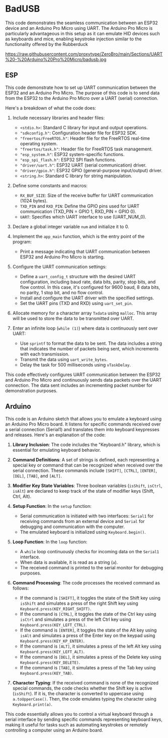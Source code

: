 # BadUSB

This code demonstrates the seamless communication between an ESP32 device and an Arduino Pro Micro using UART. The Arduino Pro Micro is particularly advantageous in this setup as it can emulate HID devices such as keyboards and mice, enabling keystroke injection similar to the functionality offered by the Rubberduck

https://raw.githubusercontent.com/proxytype/ZeroBro/main/Sections/UART%20-%20Arduino%20Pro%20Micro/badusb.jpg

## ESP
This code demonstrate how to set up UART communication between the ESP32 and an Arduino Pro Micro. The purpose of this code is to send data from the ESP32 to the Arduino Pro Micro over a UART (serial) connection.

Here's a breakdown of what the code does:

1. Include necessary libraries and header files:
   - `<stdio.h>`: Standard C library for input and output operations.
   - `"sdkconfig.h"`: Configuration header file for ESP32 SDK.
   - `"freertos/FreeRTOS.h"`: Header file for the FreeRTOS real-time operating system.
   - `"freertos/task.h"`: Header file for FreeRTOS task management.
   - `"esp_system.h"`: ESP32 system-specific functions.
   - `"esp_spi_flash.h"`: ESP32 SPI flash functions.
   - `"driver/uart.h"`: ESP32 UART (serial communication) driver.
   - `"driver/gpio.h"`: ESP32 GPIO (general-purpose input/output) driver.
   - `<string.h>`: Standard C library for string manipulation.

2. Define some constants and macros:
   - `RX_BUF_SIZE`: Size of the receive buffer for UART communication (1024 bytes).
   - `TXD_PIN` and `RXD_PIN`: Define the GPIO pins used for UART communication (TXD_PIN = GPIO 1, RXD_PIN = GPIO 0).
   - `UART`: Specifies which UART interface to use (UART_NUM_0).

3. Declare a global integer variable `num` and initialize it to 0.

4. Implement the `app_main` function, which is the entry point of the program:
   - Print a message indicating that UART communication between ESP32 and Arduino Pro Micro is starting.

5. Configure the UART communication settings:
   - Define a `uart_config_t` structure with the desired UART configuration, including baud rate, data bits, parity, stop bits, and flow control. In this case, it's configured for 9600 baud, 8 data bits, no parity, 1 stop bit, and no flow control.
   - Install and configure the UART driver with the specified settings.
   - Set the UART pins (TXD and RXD) using `uart_set_pin`.

6. Allocate memory for a character array `Txdata` using `malloc`. This array will be used to store the data to be transmitted over UART.

7. Enter an infinite loop (`while (1)`) where data is continuously sent over UART:
   - Use `sprintf` to format the data to be sent. The data includes a string that indicates the number of packets being sent, which increments with each transmission.
   - Transmit the data using `uart_write_bytes`.
   - Delay the task for 500 milliseconds using `vTaskDelay`.

This code effectively configures UART communication between the ESP32 and Arduino Pro Micro and continuously sends data packets over the UART connection. The data sent includes an incrementing packet number for demonstration purposes.

## Arduino
This code is an Arduino sketch that allows you to emulate a keyboard using an Arduino Pro Micro board. It listens for specific commands received over a serial connection (Serial1) and translates them into keyboard keypresses and releases. Here's an explanation of the code:

1. **Library Inclusion**: The code includes the "Keyboard.h" library, which is essential for emulating keyboard behavior.

2. **Command Definitions**: A set of strings is defined, each representing a special key or command that can be recognized when received over the serial connection. These commands include `[SHIFT]`, `[CTRL]`, `[ENTER]`, `[DEL]`, `[TAB]`, and `[ALT]`.

3. **Modifier Key State Variables**: Three boolean variables (`isShift`, `isCtrl`, `isAlt`) are declared to keep track of the state of modifier keys (Shift, Ctrl, Alt).

4. **Setup Function**: In the `setup` function:
   - Serial communication is initiated with two interfaces: `Serial1` for receiving commands from an external device and `Serial` for debugging and communication with the computer.
   - The emulated keyboard is initialized using `Keyboard.begin()`.

5. **Loop Function**: In the `loop` function:
   - A `while` loop continuously checks for incoming data on the `Serial1` interface.
   - When data is available, it is read as a string (`a`).
   - The received command is printed to the serial monitor for debugging purposes.

6. **Command Processing**: The code processes the received command as follows:
   - If the command is `[SHIFT]`, it toggles the state of the Shift key using `isShift` and simulates a press of the right Shift key using `Keyboard.press(KEY_RIGHT_SHIFT)`.
   - If the command is `[CTRL]`, it toggles the state of the Ctrl key using `isCtrl` and simulates a press of the left Ctrl key using `Keyboard.press(KEY_LEFT_CTRL)`.
   - If the command is `[ENTER]`, it toggles the state of the Alt key using `isAlt` and simulates a press of the Enter key on the keypad using `Keyboard.press(KEY_KP_ENTER)`.
   - If the command is `[ALT]`, it simulates a press of the left Alt key using `Keyboard.press(KEY_LEFT_ALT)`.
   - If the command is `[DEL]`, it simulates a press of the Delete key using `Keyboard.press(KEY_DELETE)`.
   - If the command is `[TAB]`, it simulates a press of the Tab key using `Keyboard.press(KEY_TAB)`.

7. **Character Typing**: If the received command is none of the recognized special commands, the code checks whether the Shift key is active (`isShift`). If it is, the character is converted to uppercase using `a.toUpperCase()`. Then, the code emulates typing the character using `Keyboard.print(a)`.

This code essentially allows you to control a virtual keyboard through a serial interface by sending specific commands representing keyboard keys, making it useful for tasks such as automating keystrokes or remotely controlling a computer using an Arduino board.
